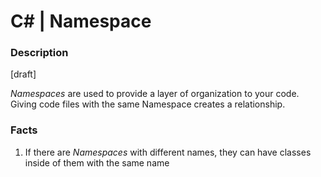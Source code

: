# C# | Namespace

### Description
[draft]

_Namespaces_ are used to provide a layer of organization to your code. Giving code files with the same Namespace creates a relationship. 


### Facts

1. If there are _Namespaces_ with different names, they can have classes inside of them with the same name


